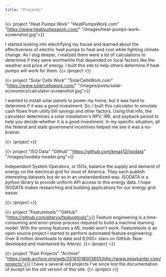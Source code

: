 ```yaml
---
title: "Projects"
---
```


{{< project "Heat Pumps Work" "HeatPumpsWork.com" "https://www.heatpumpswork.com/" "/images/heat-pumps-work-screenshot.jpg">}}

I started looking into electrifying my house and learned about the effectiveness of electric heat pumps to heat and cool while fighting climate change. As I dug deeper, I realized there were a lot of calculations to determine if they were worthwhile that depended on local factors like the weather and price of energy. I built this site to help others determine if heat pumps will work for them.
{{< /project  >}}

{{< project "Solar Cells Work" "SolarCellsWork.com" "https://www.solarcellswork.com/" "/images/posts/solar-economics/calculator-screenshot.jpg">}}

I wanted to install solar panels to power my home, but it was hard to determine if it was a good investment. So, I built this calculator to simulate cash flows from utility bill savings and other factors. Using that info, the calculator determines a solar installation's NPV, IRR, and payback period to help you decide whether it is a good investment. In my specific situation, all the federal and state government incentives helped me see it was a no-brainer.

{{< /project  >}}

{{< project "ISO Data" "Github" "https://github.com/kmax12/isodata" "/images/isodata-header.png">}}

Independent System Operators, or ISOs, balance the supply and demand of energy on the electrical grid for most of America. They each publish interesting datasets but do so in an unstandardized way. ISODATA is a python library to provide uniform API access to this energy data. I hope ISODATA makes researching and building applications for our energy grid easier.

{{< /project  >}}

{{< project "Featuretools" "GitHub" "https://github.com/alteryx/featuretools">}}
Feature engineering is a time-consuming and error-prone process required to build a machine learning model. With the wrong features a ML model won't work. Featuretools is an open source project I started to perform automated feature engineering. Over 8 million downloads to date and 6,000+ stars on GitHub. Now developed and maintained by Alteryx.
{{< /project  >}}

{{< project "Past Projects" "Archive" "https://web.archive.org/web/20181018003655/http://www.jmaxkanter.com/projects">}}
I have a several old projects I've since lost the documentation of except on the old version of this site.
{{< /project  >}}
